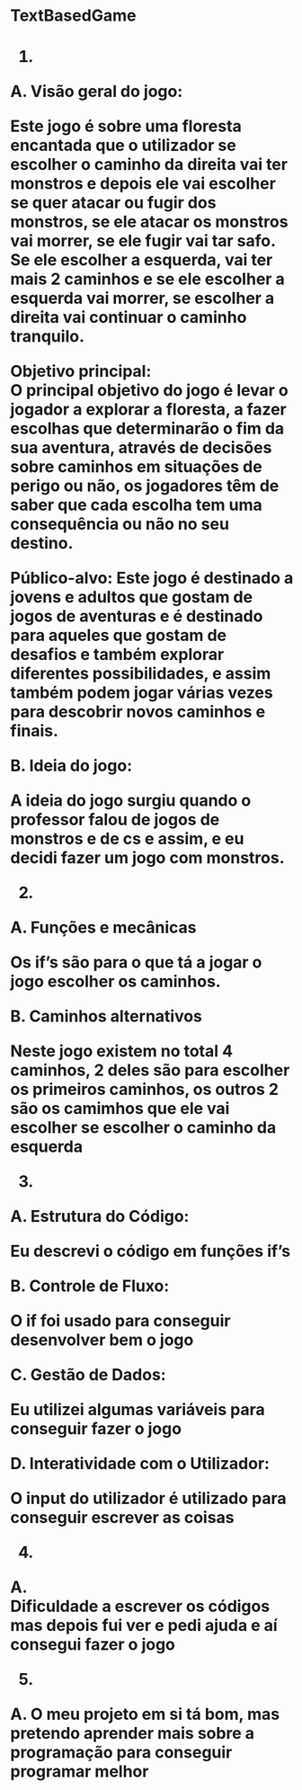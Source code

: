 <h1> TextBasedGame <h1> 

  
1. 
A. Visão geral do jogo:  

Este jogo é sobre uma floresta encantada que o utilizador se escolher o caminho da direita vai ter monstros e depois ele vai escolher se quer atacar ou fugir dos monstros, se ele atacar os monstros vai morrer, se ele fugir vai tar safo. Se ele escolher a esquerda, vai ter mais 2 caminhos e se ele escolher a esquerda vai morrer, se escolher a direita vai continuar o caminho tranquilo. 

Objetivo principal:  
O principal objetivo do jogo é levar o jogador a explorar a floresta, a fazer escolhas que determinarão o fim da sua aventura, através de decisões sobre caminhos em situações de perigo ou não, os jogadores têm de saber que cada escolha tem uma consequência ou não no seu destino.  

Público-alvo: 
Este jogo é destinado a jovens e adultos que gostam de jogos de aventuras e é destinado para aqueles que gostam de desafios e também explorar diferentes possibilidades, e assim também podem jogar várias vezes para descobrir novos caminhos e finais. 


B. Ideia do jogo: 

A ideia do jogo surgiu quando o professor falou de jogos de monstros e de cs e assim, e eu decidi fazer um jogo com monstros. 

 
2.  

A. Funções e mecânicas  

Os if’s são para o que tá a jogar o jogo escolher os caminhos. 

B. Caminhos alternativos 

Neste jogo existem no total 4 caminhos, 2 deles são para escolher os primeiros caminhos, os outros 2 são os camimhos que ele vai escolher se escolher o caminho da esquerda 


3. 

A. Estrutura do Código: 

Eu descrevi o código em funções if’s   


B. Controle de Fluxo: 

O if foi usado para conseguir desenvolver bem o jogo 
 

C. Gestão de Dados: 

Eu utilizei algumas variáveis para conseguir fazer o jogo 
 

D. Interatividade com o Utilizador: 

O input do utilizador é utilizado para conseguir escrever as coisas  

 
4.  
A.  
Dificuldade a escrever os códigos mas depois fui ver e pedi ajuda e aí consegui fazer o jogo 

5. 
A. 
O meu projeto em si tá bom, mas pretendo aprender mais sobre a programação para conseguir programar melhor  
